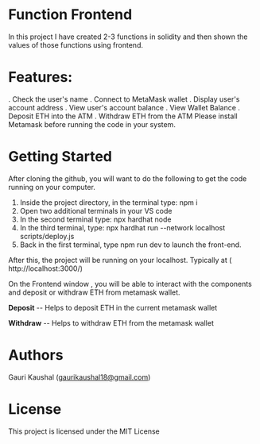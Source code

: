 # Function Frontend
In this project I have created 2-3 functions in solidity and then shown the values of those functions using frontend.

# Features:
. Check the user's name
. Connect to MetaMask wallet
. Display user's account address
. View user's account balance
. View Wallet Balance
. Deposit ETH into the ATM
. Withdraw ETH from the ATM
Please install Metamask before running the code in your system.
# Getting Started
After cloning the github, you will want to do the following to get the code running on your computer.
1. Inside the project directory, in the terminal type: npm i
2. Open two additional terminals in your VS code
3. In the second terminal type: npx hardhat node
4. In the third terminal, type: npx hardhat run --network localhost scripts/deploy.js
5. Back in the first terminal, type npm run dev to launch the front-end.

After this, the project will be running on your localhost. Typically at ( http://localhost:3000/)

On the Frontend window , you will be able to interact with the components and deposit or withdraw ETH from metamask wallet.

**Deposit**
-- Helps to deposit ETH in the current metamask wallet

**Withdraw**
-- Helps to withdraw ETH from the metamask wallet

# Authors
Gauri Kaushal (gaurikaushal18@gmail.com)

# License
This project is licensed under the MIT License




